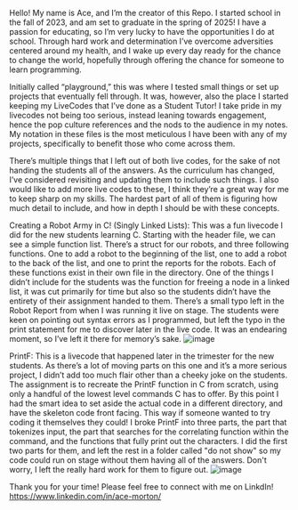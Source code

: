 Hello! My name is Ace, and I’m the creator of this Repo. I started school in the fall of 2023, and am set to graduate in the spring of 2025! I have a passion for educating, so I’m very lucky to have the opportunities I do at school. Through hard work and determination I’ve overcome adversities centered around my health, and I wake up every day ready for the chance to change the world, hopefully through offering the chance for someone to learn programming.

Initially called “playground,” this was where I tested small things or set up projects that eventually fell through. It was, however, also the place I started keeping my LiveCodes that I’ve done as a Student Tutor! I take pride in my livecodes not being too serious, instead leaning towards engagement, hence the pop culture references and the nods to the audience in my notes. My notation in these files is the most meticulous I have been with any of my projects, specifically to benefit those who come across them.

There’s multiple things that I left out of both live codes, for the sake of not handing the students all of the answers. As the curriculum has changed, I’ve considered revisiting and updating them to include such things. I also would like to add more live codes to these, I think they’re a great way for me to keep sharp on my skills. The hardest part of all of them is figuring how much detail to include, and how in depth I should be with these concepts.

Creating a Robot Army in C! (Singly Linked Lists):
This was a fun livecode I did for the new students learning C. Starting with the header file, we can see a simple function list. There’s a struct for our robots, and three following functions. One to add a robot to the beginning of the list, one to add a robot to the back of the list, and one to print the reports for the robots. Each of these functions exist in their own file in the directory. One of the things I didn’t include for the students was the function for freeing a node in a linked list, it was cut primarily for time but also so the students didn’t have the entirety of their assignment handed to them. There’s a small typo left in the Robot Report from when I was running it live on stage. The students were keen on pointing out syntax errors as I programmed, but left the typo in the print statement for me to discover later in the live code. It was an endearing moment, so I’ve left it there for memory’s sake.
![image](https://github.com/user-attachments/assets/b9dc3c2a-e102-46f7-81f8-845903a05dbf)

PrintF:
This is a livecode that happened later in the trimester for the new students. As there’s a lot of moving parts on this one and it’s a more serious project, I didn’t add too much flair other than a cheeky joke on the students. The assignment is to recreate the PrintF function in C from scratch, using only a handful of the lowest level commands C has to offer. By this point I had the smart idea to set aside the actual code in a different directory, and have the skeleton code front facing. This way if someone wanted to try coding it themselves they could! I broke PrintF into three parts, the part that tokenizes input, the part that searches for the correlating function within the command, and the functions that fully print out the characters. I did the first two parts for them, and left the rest in a folder called "do not show" so my code could run on stage without them having all of the answers. Don't worry, I left the really hard work for them to figure out.
![image](https://github.com/user-attachments/assets/4f1e3189-45e3-48cc-98e3-afe9c35be066)

Thank you for your time! Please feel free to connect with me on LinkdIn!
	https://www.linkedin.com/in/ace-morton/

